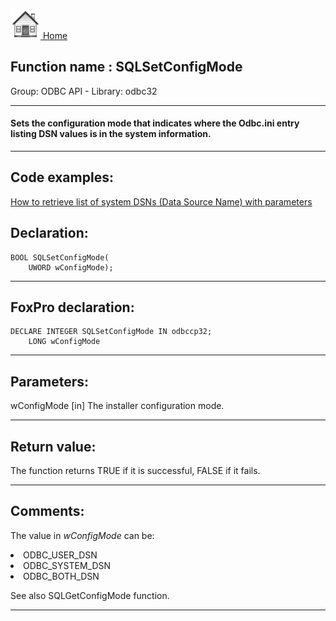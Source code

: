 [<img src="../../images/home.png"> Home ](https://github.com/VFPX/Win32API)  

## Function name : SQLSetConfigMode
Group: ODBC API - Library: odbc32    
***  


#### Sets the configuration mode that indicates where the Odbc.ini entry listing DSN values is in the system information.

***  


## Code examples:
[How to retrieve list of system DSNs (Data Source Name) with parameters](../../samples/sample_375.md)  

## Declaration:
```foxpro  
BOOL SQLSetConfigMode(
	UWORD wConfigMode);  
```  
***  


## FoxPro declaration:
```foxpro  
DECLARE INTEGER SQLSetConfigMode IN odbccp32;
	LONG wConfigMode  
```  
***  


## Parameters:
wConfigMode 
[in] The installer configuration mode.  
***  


## Return value:
The function returns TRUE if it is successful, FALSE if it fails.  
***  


## Comments:
The value in <Em>wConfigMode</Em> can be:   
<LI>ODBC_USER_DSN  
<LI>ODBC_SYSTEM_DSN  
<LI>ODBC_BOTH_DSN   
  
See also SQLGetConfigMode function.  
  
***  

